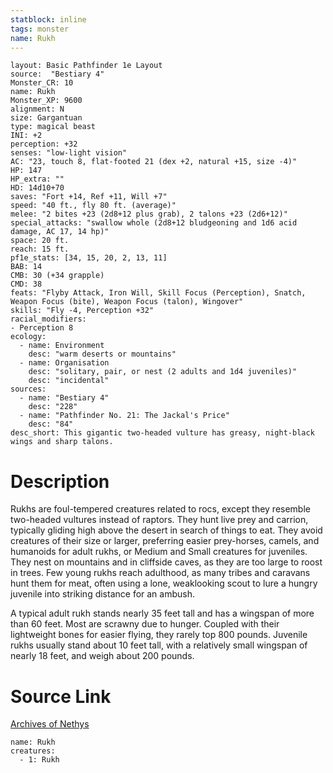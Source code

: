 ```yaml
---
statblock: inline
tags: monster
name: Rukh
---
```

```statblock
layout: Basic Pathfinder 1e Layout
source:  "Bestiary 4"
Monster_CR: 10
name: Rukh
Monster_XP: 9600
alignment: N
size: Gargantuan
type: magical beast
INI: +2
perception: +32
senses: "low-light vision"
AC: "23, touch 8, flat-footed 21 (dex +2, natural +15, size -4)"
HP: 147
HP_extra: ""
HD: 14d10+70
saves: "Fort +14, Ref +11, Will +7"
speed: "40 ft., fly 80 ft. (average)"
melee: "2 bites +23 (2d8+12 plus grab), 2 talons +23 (2d6+12)"
special_attacks: "swallow whole (2d8+12 bludgeoning and 1d6 acid damage, AC 17, 14 hp)"
space: 20 ft.
reach: 15 ft.
pf1e_stats: [34, 15, 20, 2, 13, 11]
BAB: 14
CMB: 30 (+34 grapple)
CMD: 38
feats: "Flyby Attack, Iron Will, Skill Focus (Perception), Snatch, Weapon Focus (bite), Weapon Focus (talon), Wingover"
skills: "Fly -4, Perception +32"
racial_modifiers:
- Perception 8
ecology:
  - name: Environment
    desc: "warm deserts or mountains"
  - name: Organisation
    desc: "solitary, pair, or nest (2 adults and 1d4 juveniles)"
    desc: "incidental"
sources:
  - name: "Bestiary 4"
    desc: "228"
  - name: "Pathfinder No. 21: The Jackal's Price"
    desc: "84"
desc_short: This gigantic two-headed vulture has greasy, night-black wings and sharp talons.
```
# Description
Rukhs are foul-tempered creatures related to rocs, except they resemble two-headed vultures instead of raptors. They hunt live prey and carrion, typically gliding high above the desert in search of things to eat. They avoid creatures of their size or larger, preferring easier prey-horses, camels, and humanoids for adult rukhs, or Medium and Small creatures for juveniles. They nest on mountains and in cliffside caves, as they are too large to roost in trees. Few young rukhs reach adulthood, as many tribes and caravans hunt them for meat, often using a lone, weaklooking scout to lure a hungry juvenile into striking distance for an ambush.

A typical adult rukh stands nearly 35 feet tall and has a wingspan of more than 60 feet. Most are scrawny due to hunger. Coupled with their lightweight bones for easier flying, they rarely top 800 pounds. Juvenile rukhs usually stand about 10 feet tall, with a relatively small wingspan of nearly 18 feet, and weigh about 200 pounds.
# Source Link
[Archives of Nethys](https://aonprd.com/MonsterDisplay.aspx?ItemName=Rukh)
```encounter-table
name: Rukh
creatures:
  - 1: Rukh
```
